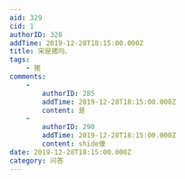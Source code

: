 ```yaml
---
aid: 329
cid: 1
authorID: 320
addTime: 2019-12-28T18:15:00.000Z
title: 宋是猪吗、
tags:
    - 猪
comments:
    -
        authorID: 285
        addTime: 2019-12-28T18:15:00.000Z
        content: 是
    -
        authorID: 290
        addTime: 2019-12-28T18:15:00.000Z
        content: shide傻
date: 2019-12-28T18:15:00.000Z
category: 问答
---
```



